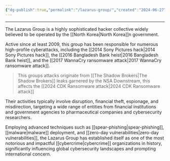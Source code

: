 ```yaml
---
{"dg-publish":true,"permalink":"/lazarus-group/","created":"2024-06-27T00:14:52.000-04:00","updated":"2025-03-21T17:07:35.223-04:00"}
---
```


---

The Lazarus Group is a highly sophisticated hacker collective widely believed to be operated by the [[North Korea\|North Korea]]n government. 

Active since at least 2009, this group has been responsible for numerous high-profile cyberattacks, including the [[2014 Sony Pictures hack\|2014 Sony Pictures hack]], the [[2016 Bangladesh Bank heist\|2016 Bangladesh Bank heist]], and the [[2017 WannaCry ransomware attack\|2017 WannaCry ransomware attack]]. 

> This groups attacks originate from [[The Shadow Brokers\|The Shadow Brokers]] leaks garnered by the NSA
> Downstream, this affects the [[2024 CDK Ransomware attack\|2024 CDK Ransomware attack]]


Their activities typically involve disruption, financial theft, espionage, and misdirection, targeting a wide range of entities from financial institutions and government agencies to pharmaceutical companies and cybersecurity researchers. 

Employing advanced techniques such as [[spear-phishing\|spear-phishing]], [[malware\|malware]] deployment, and [[zero-day vulnerabilities\|zero-day vulnerabilities]], the Lazarus Group has established itself as one of the most notorious and impactful [[cybercrime\|cybercrime]] organizations in history, significantly influencing global cybersecurity landscapes and prompting international concern.
